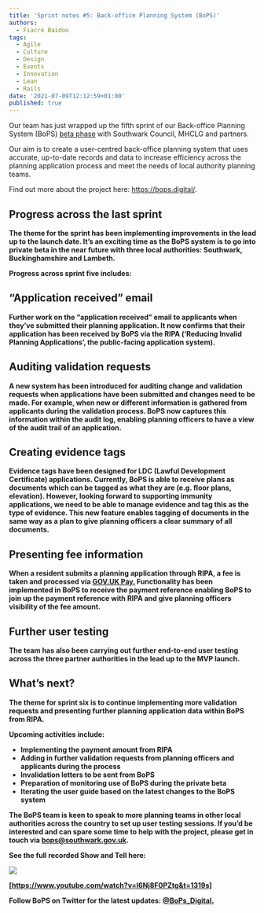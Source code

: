 ```yaml
---
title: 'Sprint notes #5: Back-office Planning System (BoPS)'
authors:
  - Fiacré Baidoo
tags:
  - Agile
  - Culture
  - Design
  - Events
  - Innovation
  - Lean
  - Rails
date: '2021-07-09T12:12:59+01:00'
published: true
---
```

Our team has just wrapped up the fifth sprint of our Back-office Planning System (BoPS) [beta phase](https://www.gov.uk/service-manual/agile-delivery/how-the-beta-phase-works) with Southwark Council, MHCLG and partners.

Our aim is to create a user-centred back-office planning system that uses accurate, up-to-date records and data to increase efficiency across the planning application process and meet the needs of local authority planning teams.

Find out more about the project here: https://bops.digital/. 

## <b>Progress across the last sprint<b/>

The theme for the sprint has been implementing improvements in the lead up to the launch date. It’s an exciting time as the BoPS system is to go into private beta in the near future with three local authorities: Southwark, Buckinghamshire and Lambeth.

Progress across sprint five includes:

## <b>“Application received” email<b/>

Further work on the “application received” email to applicants when they’ve submitted their planning application. It now confirms that their application has been received by BoPS via the RIPA (‘Reducing Invalid Planning Applications’, the public-facing application system).

## <b>Auditing validation requests<b/>

A new system has been introduced for auditing change and validation requests when applications have been submitted and changes need to be made. For example, when new or different information is gathered from applicants during the validation process. BoPS now captures this information within the audit log, enabling planning officers to have a view of the audit trail of an application.

## <b>Creating evidence tags<b/>

Evidence tags have been designed for LDC (Lawful Development Certificate) applications. Currently, BoPS is able to receive plans as documents which can be tagged as what they are (e.g. floor plans, elevation). However, looking forward to supporting immunity applications, we need to be able to manage evidence and tag this as the type of evidence. This new feature enables tagging of documents in the same way as a plan to give planning officers a clear summary of all documents.

## <b>Presenting fee information<b/>

When a resident submits a planning application through RIPA, a fee is taken and processed via [GOV.UK Pay.](https://www.payments.service.gov.uk) Functionality has been implemented in BoPS to receive the payment reference enabling BoPS to join up the payment reference with RIPA and give planning officers visibility of the fee amount.

## <b>Further user testing<b/>

The team has also been carrying out further end-to-end user testing across the three partner authorities in the lead up to the MVP launch.

## <b>What’s next?<b/>

The theme for sprint six is to continue implementing more validation requests and presenting further planning application data within BoPS from RIPA. 

Upcoming activities include:

* Implementing the payment amount from RIPA
* Adding in further validation requests from planning officers and applicants during the process
* Invalidation letters to be sent from BoPS
* Preparation of monitoring use of BoPS during the private beta
* Iterating the user guide based on the latest changes to the BoPS system



The BoPS team is keen to speak to more planning teams in other local authorities across the country to set up user testing sessions. If you’d be interested and can spare some time to help with the project, please get in touch via bops@southwark.gov.uk. 



See the full recorded Show and Tell here:

![](/assets/images/uploads/screenshot-2021-06-28-at-21.59.51.png)



\[https://www.youtube.com/watch?v=I6Nj8F0PZtg&t=1319s]

Follow BoPS on Twitter for the latest updates: [@BoPs_Digital.](https://twitter.com/BoPs_Digital)
